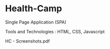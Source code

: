 # Health-Camp
Single Page Application (SPA)

Tools and Technologies : HTML, CSS, Javascript

HC - Screenshots.pdf
